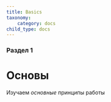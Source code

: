 ```yaml
---
title: Basics
taxonomy:
    category: docs
child_type: docs
---
```


### Раздел 1

# Основы
Изучаем *основные* принципы работы 

